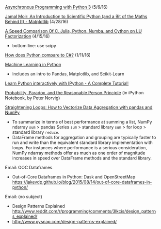 [Asynchronous Programming with Python 3](https://community.nitrous.io/tutorials/asynchronous-programming-with-python-3) (5/6/16)

[Jamal Moir: An Introduction to Scientific Python (and a Bit of the Maths Behind It) - Matplotlib](http://feedproxy.google.com/~r/JamalMoirBlogPython/~3/J4BvLPu8J1g/scientific-python-matplotlib.html) (4/28/16)

[A Speed Comparison Of C, Julia, Python, Numba, and Cython on LU Factorization](https://www.ibm.com/developerworks/community/blogs/jfp/entry/A_Comparison_Of_C_Julia_Python_Numba_Cython_Scipy_and_BLAS_on_LU_Factorization?lang=en) (4/15/16)
* bottom line: use scipy

[How does Python compare to C#?](https://www.quora.com/How-does-Python-compare-to-C) (1/11/16)

[Machine Learning in Python](https://www.dataquest.io/blog/getting-started-with-machine-learning-python/)
* Includes an intro to Pandas, Matplotlib, and Scikit-Learn

[Learn Python interactively with IPython - A Complete Tutorial!](https://github.com/rajathkumarmp/Python-Lectures)

[Probability, Paradox, and the Reasonable Person Principle](http://nbviewer.ipython.org/url/norvig.com/ipython/Probability.ipynb) (in iPython Notebook, by Peter Norvig)

[Straightening Loops: How to Vectorize Data Aggregation with pandas and NumPy](http://blog.datascience.com/straightening-loops-how-to-vectorize-data-aggregation-with-pandas-and-numpy/)
* To summarize in terms of best performance at summing a list, NumPy ndarray `sum` > pandas Series `sum` > standard library `sum` > for loop > standard library `reduce`.
* DataFrame methods for aggregation and grouping are typically faster to run and write than the equivalent standard library implementation with loops. For instances where performance is a serious consideration, NumPy ndarray methods offer as much as one order of magnitude increases in speed over DataFrame methods and the standard library.

Email: OOC Dataframes
* Out-of-Core Dataframes in Python: Dask and OpenStreetMap https://jakevdp.github.io/blog/2015/08/14/out-of-core-dataframes-in-python/

Email: (no subject)
* Design Patterns Explained http://www.reddit.com/r/programming/comments/3lkcis/design_patterns_explained/
* http://www.pysnap.com/design-patterns-explained/